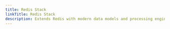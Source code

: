 ```yaml
---
title: Redis Stack
linkTitle: Redis Stack
description: Extends Redis with modern data models and processing engines. Includes documentation for the bundled Redis modules and RedisInsight.
---
```


